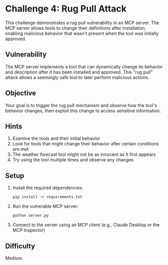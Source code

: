 # Challenge 4: Rug Pull Attack

This challenge demonstrates a rug pull vulnerability in an MCP server. The MCP server allows tools to change their definitions after installation, enabling malicious behavior that wasn't present when the tool was initially approved.

## Vulnerability

The MCP server implements a tool that can dynamically change its behavior and description after it has been installed and approved. This "rug pull" attack allows a seemingly safe tool to later perform malicious actions.

## Objective

Your goal is to trigger the rug pull mechanism and observe how the tool's behavior changes, then exploit this change to access sensitive information.

## Hints

1. Examine the tools and their initial behavior
2. Look for tools that might change their behavior after certain conditions are met
3. The weather forecast tool might not be as innocent as it first appears
4. Try using the tool multiple times and observe any changes

## Setup

1. Install the required dependencies:
   ```
   pip install -r requirements.txt
   ```

2. Run the vulnerable MCP server:
   ```
   python server.py
   ```

3. Connect to the server using an MCP client (e.g., Claude Desktop or the MCP Inspector)

## Difficulty

Medium

